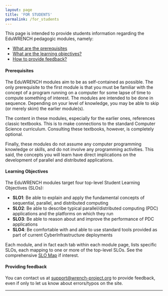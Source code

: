 ```yaml
---
layout: page
title: 'FOR STUDENTS'
permalink: /for_students
---
```




<div markdown="1" class="ui tab segment active">
This page is intended to provide students information regarding
the EduWRENCH pedagogic modules, namely: 

  - [What are the prerequisites](#prerequisites)
  - [What are the learning objectives?](#learning-objectives)
  - [How to provide feedback?](#providing-feedback)
</div>


#### Prerequisites

The EduWRENCH modules aim to be as self-contained as possible. The only
prerequisite to the first module is that you must be familiar with the
concept of a program running on a computer for some lapse of time to
compute something of interest. The modules are intended to be done in
sequence.  Depending on your level of knowledge, you may be able to skip (or merely skim)
the earlier module(s). 

The content in these modules, especially for the earlier ones, references
classic textbooks. This is to make connections to the standard Computer
Science curriculum. Consulting these textbooks, however, is completely
optional.

Finally, these modules do not assume any computer programming knowledge or
skills, and do not involve any programming activities.  This said, the
concepts you will learn have direct implications on the development of
parallel and distributed applications.


#### Learning Objectives

The EduWRENCH modules target four top-level Student Learning Objectives (SLOs):

  - **SLO1**: Be able to explain and apply the fundamental concepts of sequential, parallel, and distributed computing
  - **SLO2**: Be able to describe typical parallel/distributed computing (PDC) applications and the platforms on which they run
  - **SLO3**: Be able to reason about and improve the performance of PDC applications 
  - **SLO4**: Be comfortable with and able to use standard tools provided as part of current CyberInfrastructure deployments

Each module, and in fact each tab within each module page, lists specific SLOs,
each mapping to one or more of the top-level SLOs. See the comprehensive
[SLO Map](XXXXX) if interest.


#### Providing feedback

You can contact us at
[support@wrench-project.org](emailto:support@wrench-project.org) to provide
feedback, even if only to let us know about errors/typos on the site.



---
